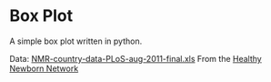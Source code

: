 # Box Plot
A simple box plot written in python.

Data: [NMR-country-data-PLoS-aug-2011-final.xls](https://www.healthynewbornnetwork.org/resource/neonatal-mortality-rate-country-data-excel-spreadsheet/)  From the [Healthy Newborn Network](https://www.healthynewbornnetwork.org/)
